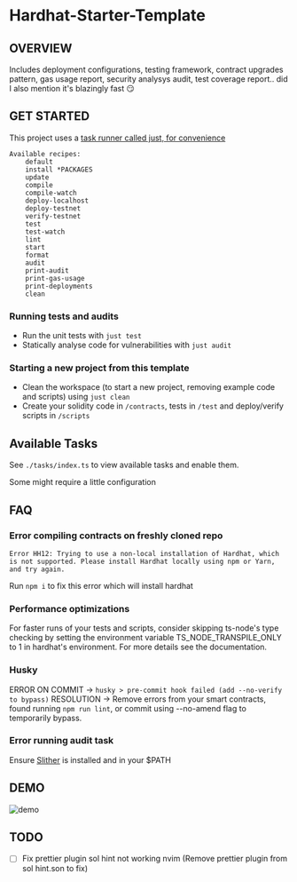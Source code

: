#  Hardhat-Starter-Template

## OVERVIEW

Includes deployment configurations, testing framework, contract upgrades pattern, gas usage report, security analysys audit, test coverage report.. did I also mention it's blazingly fast 😏

## GET STARTED

This project uses a [task runner called just, for convenience](https://github.com/casey/just)

```
Available recipes:
    default
    install *PACKAGES
    update
    compile
    compile-watch
    deploy-localhost
    deploy-testnet
    verify-testnet
    test
    test-watch
    lint
    start
    format
    audit
    print-audit
    print-gas-usage
    print-deployments
    clean
```

### Running tests and audits

- Run the unit tests with `just test`
- Statically analyse code for vulnerabilities with `just audit`


### Starting a new project from this template

- Clean the workspace (to start a new project, removing example code and scripts) using `just clean`
- Create your solidity code in `/contracts`, tests in `/test` and deploy/verify scripts in `/scripts`


## Available Tasks

See `./tasks/index.ts` to view available tasks and enable them.

Some might require a little configuration


## FAQ

### Error compiling contracts on freshly cloned repo

`Error HH12: Trying to use a non-local installation of Hardhat, which is not supported.
Please install Hardhat locally using npm or Yarn, and try again.`

Run `npm i` to fix this error which will install hardhat

### Performance optimizations
For faster runs of your tests and scripts, consider skipping ts-node's type checking by setting the environment variable TS_NODE_TRANSPILE_ONLY to 1 in hardhat's environment. For more details see the documentation.


### Husky

ERROR ON COMMIT -> `husky > pre-commit hook failed (add --no-verify to bypass)`
RESOLUTION -> Remove errors from your smart contracts, found running `npm run lint`, or commit using --no-amend flag to temporarily bypass.


### Error running audit task
Ensure [Slither](https://github.com/crytic/slither) is installed and in your $PATH

## DEMO

![demo](https://i.ibb.co/tY00DR0/Screen-Shot-2022-07-13-at-1-57-15-pm.png)

## TODO

- [ ] Fix prettier plugin sol hint not working nvim (Remove prettier plugin from sol hint.son to fix)
